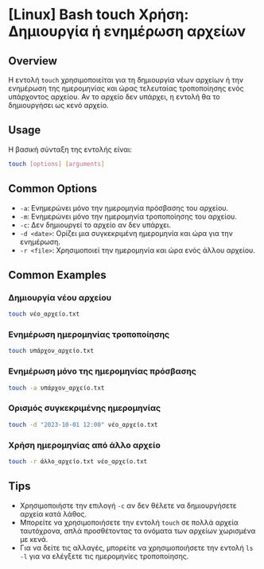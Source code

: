 # [Linux] Bash touch Χρήση: Δημιουργία ή ενημέρωση αρχείων

## Overview
Η εντολή `touch` χρησιμοποιείται για τη δημιουργία νέων αρχείων ή την ενημέρωση της ημερομηνίας και ώρας τελευταίας τροποποίησης ενός υπάρχοντος αρχείου. Αν το αρχείο δεν υπάρχει, η εντολή θα το δημιουργήσει ως κενό αρχείο.

## Usage
Η βασική σύνταξη της εντολής είναι:

```bash
touch [options] [arguments]
```

## Common Options
- `-a`: Ενημερώνει μόνο την ημερομηνία πρόσβασης του αρχείου.
- `-m`: Ενημερώνει μόνο την ημερομηνία τροποποίησης του αρχείου.
- `-c`: Δεν δημιουργεί το αρχείο αν δεν υπάρχει.
- `-d <date>`: Ορίζει μια συγκεκριμένη ημερομηνία και ώρα για την ενημέρωση.
- `-r <file>`: Χρησιμοποιεί την ημερομηνία και ώρα ενός άλλου αρχείου.

## Common Examples
### Δημιουργία νέου αρχείου
```bash
touch νέο_αρχείο.txt
```

### Ενημέρωση ημερομηνίας τροποποίησης
```bash
touch υπάρχον_αρχείο.txt
```

### Ενημέρωση μόνο της ημερομηνίας πρόσβασης
```bash
touch -a υπάρχον_αρχείο.txt
```

### Ορισμός συγκεκριμένης ημερομηνίας
```bash
touch -d "2023-10-01 12:00" νέο_αρχείο.txt
```

### Χρήση ημερομηνίας από άλλο αρχείο
```bash
touch -r άλλο_αρχείο.txt νέο_αρχείο.txt
```

## Tips
- Χρησιμοποιήστε την επιλογή `-c` αν δεν θέλετε να δημιουργήσετε αρχεία κατά λάθος.
- Μπορείτε να χρησιμοποιήσετε την εντολή `touch` σε πολλά αρχεία ταυτόχρονα, απλά προσθέτοντας τα ονόματα των αρχείων χωρισμένα με κενά.
- Για να δείτε τις αλλαγές, μπορείτε να χρησιμοποιήσετε την εντολή `ls -l` για να ελέγξετε τις ημερομηνίες τροποποίησης.